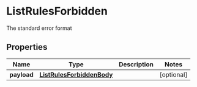 

# ListRulesForbidden

The standard error format
## Properties

Name | Type | Description | Notes
------------ | ------------- | ------------- | -------------
**payload** | [**ListRulesForbiddenBody**](ListRulesForbiddenBody.md) |  |  [optional]



